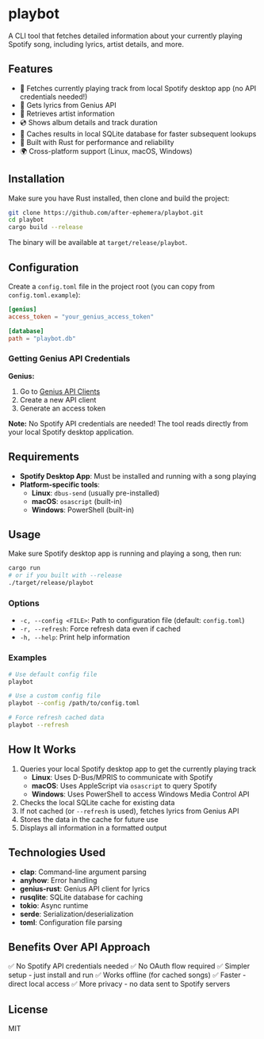 # playbot

A CLI tool that fetches detailed information about your currently playing Spotify song, including lyrics, artist details, and more.

## Features

- 🎵 Fetches currently playing track from local Spotify desktop app (no API credentials needed!)
- 📝 Gets lyrics from Genius API
- 👤 Retrieves artist information
- 💿 Shows album details and track duration
- 💾 Caches results in local SQLite database for faster subsequent lookups
- 🚀 Built with Rust for performance and reliability
- 🌍 Cross-platform support (Linux, macOS, Windows)

## Installation

Make sure you have Rust installed, then clone and build the project:

```bash
git clone https://github.com/after-ephemera/playbot.git
cd playbot
cargo build --release
```

The binary will be available at `target/release/playbot`.

## Configuration

Create a `config.toml` file in the project root (you can copy from `config.toml.example`):

```toml
[genius]
access_token = "your_genius_access_token"

[database]
path = "playbot.db"
```

### Getting Genius API Credentials

**Genius:**
1. Go to [Genius API Clients](https://genius.com/api-clients)
2. Create a new API client
3. Generate an access token

**Note:** No Spotify API credentials are needed! The tool reads directly from your local Spotify desktop application.

## Requirements

- **Spotify Desktop App**: Must be installed and running with a song playing
- **Platform-specific tools**:
  - **Linux**: `dbus-send` (usually pre-installed)
  - **macOS**: `osascript` (built-in)
  - **Windows**: PowerShell (built-in)

## Usage

Make sure Spotify desktop app is running and playing a song, then run:

```bash
cargo run
# or if you built with --release
./target/release/playbot
```

### Options

- `-c, --config <FILE>`: Path to configuration file (default: `config.toml`)
- `-r, --refresh`: Force refresh data even if cached
- `-h, --help`: Print help information

### Examples

```bash
# Use default config file
playbot

# Use a custom config file
playbot --config /path/to/config.toml

# Force refresh cached data
playbot --refresh
```

## How It Works

1. Queries your local Spotify desktop app to get the currently playing track
   - **Linux**: Uses D-Bus/MPRIS to communicate with Spotify
   - **macOS**: Uses AppleScript via `osascript` to query Spotify
   - **Windows**: Uses PowerShell to access Windows Media Control API
2. Checks the local SQLite cache for existing data
3. If not cached (or `--refresh` is used), fetches lyrics from Genius API
4. Stores the data in the cache for future use
5. Displays all information in a formatted output

## Technologies Used

- **clap**: Command-line argument parsing
- **anyhow**: Error handling
- **genius-rust**: Genius API client for lyrics
- **rusqlite**: SQLite database for caching
- **tokio**: Async runtime
- **serde**: Serialization/deserialization
- **toml**: Configuration file parsing

## Benefits Over API Approach

✅ No Spotify API credentials needed
✅ No OAuth flow required
✅ Simpler setup - just install and run
✅ Works offline (for cached songs)
✅ Faster - direct local access
✅ More privacy - no data sent to Spotify servers

## License

MIT

